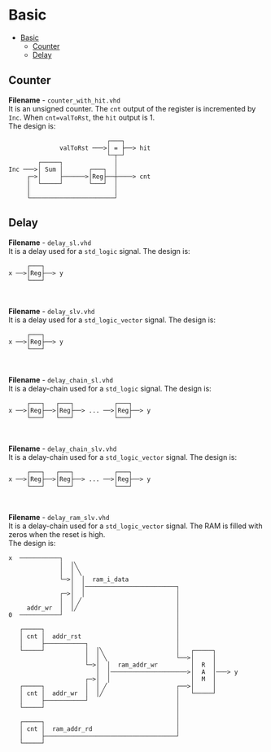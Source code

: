 Basic
===

- [Basic](#basic)
  - [Counter](#counter)
  - [Delay](#delay)


## Counter

**Filename** - `counter_with_hit.vhd`  
It is an unsigned counter. The  `cnt` output of the register is incremented by `Inc`. When `cnt=valToRst`, the `hit` output is 1.  
The design is:

```
                           ┌───┐
              valToRst ───>│ = ├──> hit
                           └─┬─┘
        ┌─────┐              │
Inc ───>│ Sum │       ┌───┐  │
     ┌─>│     ├──────>│Reg├──┼────> cnt
     │  └─────┘       └───┘  │
     │                       │
     └───────────────────────┘
```

## Delay

**Filename** - `delay_sl.vhd`  
It is a delay used for a `std_logic` signal. The design is:

```
     ┌───┐  
x ──>│Reg├──> y
     └───┘
```

<br>

**Filename** - `delay_slv.vhd`  
It is a delay used for a `std_logic_vector` signal. The design is:

```
     ┌───┐  
x ──>│Reg├──> y
     └───┘
```

<br>

**Filename** - `delay_chain_sl.vhd`  
It is a delay-chain used for a `std_logic` signal. The design is:

```
     ┌───┐   ┌───┐           ┌───┐  
x ──>│Reg├──>│Reg├──> ... ──>│Reg├──> y
     └───┘   └───┘           └───┘
```

<br>

**Filename** - `delay_chain_slv.vhd`  
It is a delay-chain used for a `std_logic_vector` signal. The design is:

```
     ┌───┐   ┌───┐           ┌───┐  
x ──>│Reg├──>│Reg├──> ... ──>│Reg├──> y
     └───┘   └───┘           └───┘
```

<br>

**Filename** - `delay_ram_slv.vhd`  
It is a delay-chain used for a `std_logic_vector` signal.
The RAM is filled with zeros when the reset is high.  
The design is:

```
x  ───────────┐ 
              │  │╲
              │  │ ╲
              └─>│  │  ram_i_data
                 │  │─────────────────────────┐
              ┌─>│  │                         │
              │  │ ╱                          │
     addr_wr  │  │╱                           │
0  ───────────┘                               │
                                              │
   ┌─────┐                                    │
   │ cnt │  addr_rst                          │
   │     ├───────────┐                        │    
   └─────┘           │  │╲                    │   ┌─────┐
                     │  │ ╲                   └──>│     │
                     └─>│  │  ram_addr_wr         │  R  │
                        │  │─────────────────────>│  A  │───> y
                     ┌─>│  │                      │  M  │  
   ┌─────┐           │  │ ╱                   ┌──>│     │  
   │ cnt │  addr_wr  │  │╱                    │   └─────┘  
   │     ├───────────┘                        │    
   └─────┘                                    │     
                                              │     
   ┌─────┐                                    │     
   │ cnt │  ram_addr_rd                       │     
   │     ├────────────────────────────────────┘     
   └─────┘
 
```

